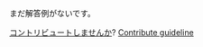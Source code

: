 
まだ解答例がないです。

[コントリビュートしませんか](https://github.com/BFEdev/BFE.dev-solutions/blob/main/typescript/implement-unique_ja.md)?  [Contribute guideline](https://github.com/BFEdev/BFE.dev-solutions#how-to-contribute)

